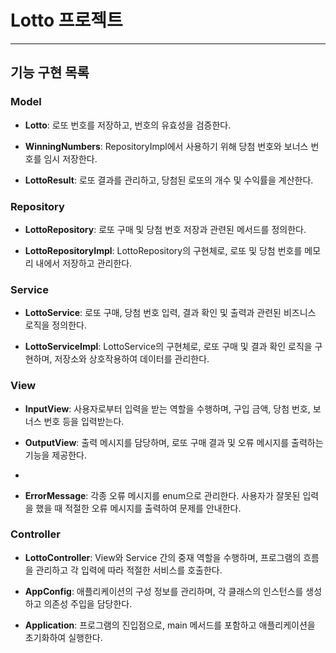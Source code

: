 # Lotto 프로젝트

--------------------------------------------------------------------------------

## 기능 구현 목록

### Model

- **Lotto**: 로또 번호를 저장하고, 번호의 유효성을 검증한다.

- **WinningNumbers**: RepositoryImpl에서 사용하기 위해 당첨 번호와 보너스 번호를 임시 저장한다.

- **LottoResult**: 로또 결과를 관리하고, 당첨된 로또의 개수 및 수익률을 계산한다.

### Repository

- **LottoRepository**: 로또 구매 및 당첨 번호 저장과 관련된 메서드를 정의한다.

- **LottoRepositoryImpl**: LottoRepository의 구현체로, 로또 및 당첨 번호를 메모리 내에서 저장하고 관리한다.

### Service

- **LottoService**: 로또 구매, 당첨 번호 입력, 결과 확인 및 출력과 관련된 비즈니스 로직을 정의한다.

- **LottoServiceImpl**: LottoService의 구현체로, 로또 구매 및 결과 확인 로직을 구현하며, 저장소와 상호작용하여 데이터를 관리한다.

### View

- **InputView**: 사용자로부터 입력을 받는 역할을 수행하며, 구입 금액, 당첨 번호, 보너스 번호 등을 입력받는다.

- **OutputView**: 출력 메시지를 담당하며, 로또 구매 결과 및 오류 메시지를 출력하는 기능을 제공한다.
- 
- **ErrorMessage**: 각종 오류 메시지를 enum으로 관리한다. 사용자가 잘못된 입력을 했을 때 적절한 오류 메시지를 출력하여 문제를 안내한다.

### Controller

- **LottoController**: View와 Service 간의 중재 역할을 수행하며, 프로그램의 흐름을 관리하고 각 입력에 따라 적절한 서비스를 호출한다.

- **AppConfig**: 애플리케이션의 구성 정보를 관리하며, 각 클래스의 인스턴스를 생성하고 의존성 주입을 담당한다.

- **Application**: 프로그램의 진입점으로, main 메서드를 포함하고 애플리케이션을 초기화하여 실행한다.


